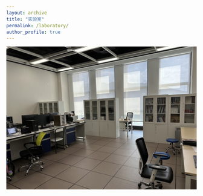 ```yaml
---
layout: archive
title: "实验室"
permalink: /laboratory/
author_profile: true
---
```




![实验室](/images/labbb.jpg)
